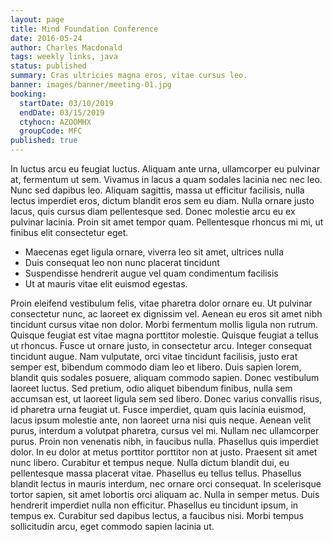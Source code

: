 ```yaml
---
layout: page
title: Mind Foundation Conference
date: 2016-05-24
author: Charles Macdonald
tags: weekly links, java
status: published
summary: Cras ultricies magna eros, vitae cursus leo.
banner: images/banner/meeting-01.jpg
booking:
  startDate: 03/10/2019
  endDate: 03/15/2019
  ctyhocn: AZOOMHX
  groupCode: MFC
published: true
---
```

In luctus arcu eu feugiat luctus. Aliquam ante urna, ullamcorper eu pulvinar at, fermentum ut sem. Vivamus in lacus a quam sodales lacinia nec nec leo. Nunc sed dapibus leo. Aliquam sagittis, massa ut efficitur facilisis, nulla lectus imperdiet eros, dictum blandit eros sem eu diam. Nulla ornare justo lacus, quis cursus diam pellentesque sed. Donec molestie arcu eu ex pulvinar lacinia. Proin sit amet tempor quam. Pellentesque rhoncus mi mi, ut finibus elit consectetur eget.

* Maecenas eget ligula ornare, viverra leo sit amet, ultrices nulla
* Duis consequat leo non nunc placerat tincidunt
* Suspendisse hendrerit augue vel quam condimentum facilisis
* Ut at mauris vitae elit euismod egestas.

Proin eleifend vestibulum felis, vitae pharetra dolor ornare eu. Ut pulvinar consectetur nunc, ac laoreet ex dignissim vel. Aenean eu eros sit amet nibh tincidunt cursus vitae non dolor. Morbi fermentum mollis ligula non rutrum. Quisque feugiat est vitae magna porttitor molestie. Quisque feugiat a tellus ut rhoncus. Fusce ut ornare justo, in consectetur arcu. Integer consequat tincidunt augue. Nam vulputate, orci vitae tincidunt facilisis, justo erat semper est, bibendum commodo diam leo et libero. Duis sapien lorem, blandit quis sodales posuere, aliquam commodo sapien. Donec vestibulum laoreet luctus. Sed pretium, odio aliquet bibendum finibus, nulla sem accumsan est, ut laoreet ligula sem sed libero. Donec varius convallis risus, id pharetra urna feugiat ut. Fusce imperdiet, quam quis lacinia euismod, lacus ipsum molestie ante, non laoreet urna nisi quis neque.
Aenean velit purus, interdum a volutpat pharetra, cursus vel mi. Nullam nec ullamcorper purus. Proin non venenatis nibh, in faucibus nulla. Phasellus quis imperdiet dolor. In eu dolor at metus porttitor porttitor non at justo. Praesent sit amet nunc libero. Curabitur et tempus neque. Nulla dictum blandit dui, eu pellentesque massa placerat vitae. Phasellus eu tellus tellus. Phasellus blandit lectus in mauris interdum, nec ornare orci consequat. In scelerisque tortor sapien, sit amet lobortis orci aliquam ac. Nulla in semper metus. Duis hendrerit imperdiet nulla non efficitur. Phasellus eu tincidunt ipsum, in tempus ex. Curabitur sed dapibus lectus, a faucibus nisi. Morbi tempus sollicitudin arcu, eget commodo sapien lacinia ut.
